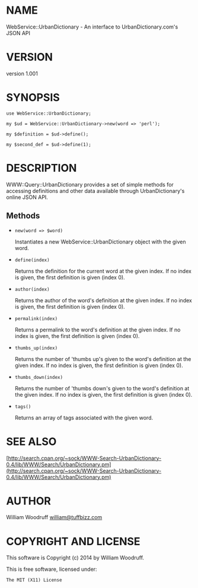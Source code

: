 # NAME

WebService::UrbanDictionary - An interface to UrbanDictionary.com's JSON API

# VERSION

version 1.001

# SYNOPSIS

`use WebService::UrbanDictionary;`

`my $ud = WebService::UrbanDictionary->new(word => 'perl');`

`my $definition = $ud->define();`

`my $second_def = $ud->define(1);` 

# DESCRIPTION

WWW::Query::UrbanDictionary provides a set of simple methods for accessing definitions
and other data available through UrbanDictionary's online JSON API.

## Methods

- `new(word => $word)`

    Instantiates a new WebService::UrbanDictionary object with the given word.

- `define(index)`

    Returns the definition for the current word at the given index.
    If no index is given, the first definition is given (index 0).

- `author(index)`

    Returns the author of the word's definition at the given index.
    If no index is given, the first definition is given (index 0).

- `permalink(index)`

    Returns a permalink to the word's definition at the given index.
    If no index is given, the first definition is given (index 0).

- `thumbs_up(index)`

    Returns the number of 'thumbs up's given to the word's definition at the given index.
    If no index is given, the first definition is given (index 0).

- `thumbs_down(index)`

    Returns the number of 'thumbs down's given to the word's definition at the given index.
    If no index is given, the first definition is given (index 0).

- `tags()`

    Returns an array of tags associated with the given word.

# SEE ALSO

[http://search.cpan.org/~sock/WWW-Search-UrbanDictionary-0.4/lib/WWW/Search/UrbanDictionary.pm](http://search.cpan.org/~sock/WWW-Search-UrbanDictionary-0.4/lib/WWW/Search/UrbanDictionary.pm)

# AUTHOR

William Woodruff <william@tuffbizz.com>

# COPYRIGHT AND LICENSE

This software is Copyright (c) 2014 by William Woodruff.

This is free software, licensed under:

    The MIT (X11) License
